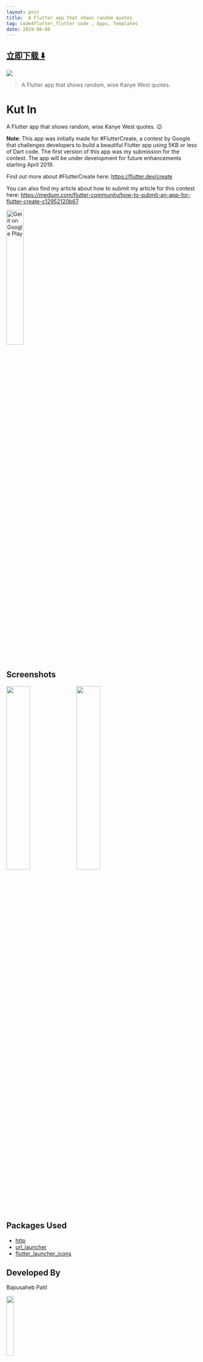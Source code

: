 ```yaml
---
layout: post
title:  A Flutter app that shows random quotes
tag: code4flutter,flutter code , Apps, Templates
date: 2019-06-08
---
```


 


## [立即下载 ️⬇️ ](https://codeload.github.com/bapspatil/kut_in/zip/master) 


 
![](https://flutterawesome.com/content/images/2019/03/kut_in.jpg)
 
>
> A Flutter app that shows random, wise Kanye West quotes.
>

 

# Kut In

A Flutter app that shows random, wise Kanye West quotes. 😉

**Note**: This app was initially made for #FlutterCreate, a contest by Google that challenges developers to build a beautiful Flutter app using 5KB or less of Dart code. The first version of this app was my submission for the contest. The app will be under development for future enhancements starting April 2019.

Find out more about #FlutterCreate here: https://flutter.dev/create

You can also find my article about how to submit my article for this contest here: https://medium.com/flutter-community/how-to-submit-an-app-for-flutter-create-c12952120b67

<a href='https://play.google.com/store/apps/details?id=com.bapspatil.kutin&pcampaignid=MKT-Other-global-all-co-prtnr-py-PartBadge-Mar2515-1'><img alt='Get it on Google Play' src='https://play.google.com/intl/en_us/badges/images/generic/en_badge_web_generic.png' width="30%" height="30%"/></a>

## Screenshots

<img src="https://lh3.googleusercontent.com/-rs3Lt9pufUB0imPTm8g3NqTJITatVRTY36ZwKDXnhtYvHK0Ree8IU-lKib9TYxm2gI=w1440-h789-rw" width="35%"/>&ensp;<img src="https://lh3.googleusercontent.com/wdW0kIWaKHkVNktWxV3OfxP4R56VhPdnJoP-1O7yEI3p8fTk95zTmR5AdzBHTBXIfR3b=w1440-h789-rw" width="35%"/>

## Packages Used

* [http](https://pub.dartlang.org/packages/http)
* [url_launcher](https://pub.dartlang.org/packages/url_launcher)
* [flutter_launcher_icons](https://pub.dartlang.org/packages/flutter_launcher_icons)

## Developed By

Bapusaheb Patil

<img src="https://github.com/bapspatil.png" width="20%"/>

https://bapspatil.com

## License

    Copyright 2018 Bapusaheb Patil

    Licensed under the Apache License, Version 2.0 (the "License");
    you may not use this file except in compliance with the License.
    You may obtain a copy of the License at

        http://www.apache.org/licenses/LICENSE-2.0

    Unless required by applicable law or agreed to in writing, software
    distributed under the License is distributed on an "AS IS" BASIS,
    WITHOUT WARRANTIES OR CONDITIONS OF ANY KIND, either express or implied.
    See the License for the specific language governing permissions and
    limitations under the License.

## Github主页 👉[bapspatil/kut_in](http://github.com/bapspatil/kut_in)